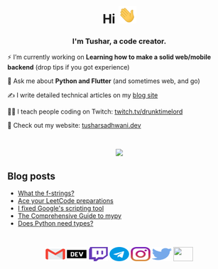 <h1 align="center">Hi <img src="https://raw.githubusercontent.com/ABSphreak/ABSphreak/master/gifs/Hi.gif" width="40px" /></h1>
<h3 align="center">I'm Tushar, a code creator.</h3>

⚡ I’m currently working on **Learning how to make a solid web/mobile backend** (drop tips if you got experience)

💬 Ask me about **Python and Flutter** (and sometimes web, and go)

✍ I write detailed technical articles on my [blog site](https://dev.to/tusharsadhwani)

👨‍💻 I teach people coding on Twitch: [twitch.tv/drunktimelord](https://twitch.tv/drunktimelord)

📲 Check out my website: [tusharsadhwani.dev](https://tusharsadhwani.dev)

<br />

<p align="center">
  <img src="https://github-readme-stats-five-lyart.vercel.app/api?username=tusharsadhwani&theme=react&show_icons=true">
</p>

<!--
<p align="center">
  <img src="https://cr-ss-service.azurewebsites.net/api/ScreenShot?widget=summary&username=tusharsadhwani&branding=false&style=--header-bg-color:%2320232a;--bg-color:%2320232a;--border-radius:10px;--badge-bg-color:%232c303a;--badge-text-color:%23fff;--border:1px%20solid%20%23ccc;--border-radius:6px" width=495>
</p>
-->

## Blog posts

<!-- BLOG-POST-LIST:START -->
- [What the f-strings?](https://dev.to/tusharsadhwani/what-the-f-strings-391c)
- [Ace your LeetCode preparations](https://dev.to/tusharsadhwani/ace-your-leetcode-preparations-40l)
- [I fixed Google's scripting tool](https://dev.to/tusharsadhwani/i-fixed-google-s-scripting-tool-13op)
- [The Comprehensive Guide to mypy](https://dev.to/tusharsadhwani/the-comprehensive-guide-to-mypy-561m)
- [Does Python need types?](https://dev.to/tusharsadhwani/does-python-need-types-59if)
<!-- BLOG-POST-LIST:END -->

<br />

<p align="center">
  <a href="mailto:tushar.sadhwani000@gmail.com" target="_blank"><img src="https://raw.githubusercontent.com/tusharsadhwani/tusharsadhwani/master/icons/gmail.svg" height="32" width="44" /></a>
  <a href="https://dev.to/tusharsadhwani" target="_blank"><img src="https://raw.githubusercontent.com/tusharsadhwani/tusharsadhwani/master/icons/dev.svg" height="32" width="44" /></a>
  <a href="https://twitch.tv/drunktimelord" target="_blank"><img src="https://raw.githubusercontent.com/tusharsadhwani/tusharsadhwani/master/icons/twitch.svg" height="32" width="44" /></a>
  <a href="https://t.me/tusharsadhwani" target="_blank"><img src="https://raw.githubusercontent.com/tusharsadhwani/tusharsadhwani/master/icons/telegram.svg" height="32" width="44" /></a>
  <a href="https://instagram.com/sadhlife" target="_blank"><img src="https://raw.githubusercontent.com/tusharsadhwani/tusharsadhwani/master/icons/instagram.svg" height="32" width="44" /></a>
  <a href="https://twitter.com/sadhlife" target="_blank"><img src="https://raw.githubusercontent.com/tusharsadhwani/tusharsadhwani/master/icons/twitter.svg" height="32" width="44" /></a>
  <a href="https://profile.codersrank.io/user/tusharsadhwani" target="_blank"><img src="https://docs.codersrank.io/img/logo.svg" height="32" width="44" /></a>
</p>
